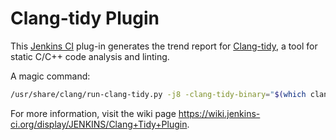 Clang-tidy Plugin
===============

This [Jenkins CI](http://jenkins-ci.org/) plug-in generates the trend report for [Clang-tidy](http://clang.llvm.org/extra/clang-tidy/), a tool for static C/C++ code analysis and linting.

A magic command:
```bash
/usr/share/clang/run-clang-tidy.py -j8 -clang-tidy-binary="$(which clang-tidy)" -p='debug' -header-filter='debug/.*/include/.*' 2>/dev/null | grep -E ': error: |: warning: ' | sort | uniq | sed -e 's/\&/\&amp;/g' -e 's/"/\&quot;/g' -e "s/'/\&apos;/g" -e 's/</\&lt;/g' -e 's/>/\&gt;/g' | sed -nr 's;^([^:]+):([0-9]+):([0-9]+): ([^:]+): (.*?) \[(((clang-)?[^-]*)-(.*))\]$;        <error type="\7" id="\9" severity="\4" message="\5">\n            <location file="\1" line="\2" column="\3"/>\n        </error>;p' | sed -r '1i<?xml version="1.0" encoding="UTF-8"?>\n<results>\n    <clangtidy version="'"$($(which clang-tidy) -version | sed -rn 's/^  LLVM version ([0-9.]+)$/\1/p')"'"/>\n    <errors>' | sed -r '$s;$;\n    </errors>\n</results>;'  > clangtidy-result.xml
```

For more information, visit the wiki page https://wiki.jenkins-ci.org/display/JENKINS/Clang+Tidy+Plugin.

